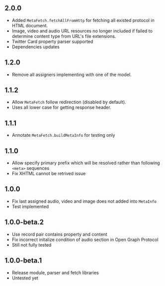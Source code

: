 ## 2.0.0

* Added `MetaFetch.fetchAllFromHttp` for fetching all existed protocol in HTML document.
* Image, video and audio URL resources no longer included if failed to determine content type from URL's file extensions.
* Twitter Card property parser supported
* Dependencies updates

## 1.2.0

* Remove all assigners implementing with one of the model.

## 1.1.2

* Allow `MetaFetch` follow redirection (disabled by default).
* Uses all lower case for getting response header.

## 1.1.1

* Annotate `MetaFetch.buildMetaInfo` for testing only

## 1.1.0

* Allow specify primary prefix which will be resolved rather than following `<meta>` sequences
* Fix XHTML cannot be retrived issue

## 1.0.0

* Fix last assigned audio, video and image does not added into `MetaInfo`
* Test implemented

## 1.0.0-beta.2

* Use record pair contains property and content
* Fix incorrect initalize condition of audio section in Open Graph Protocol
* Still not fully tested

## 1.0.0-beta.1

* Release module, parser and fetch libraries
* Untested yet
